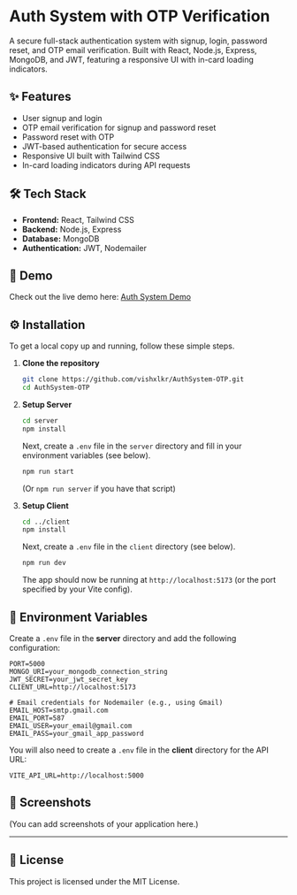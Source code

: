 # Auth System with OTP Verification

A secure full-stack authentication system with signup, login, password reset, and OTP email verification. Built with React, Node.js, Express, MongoDB, and JWT, featuring a responsive UI with in-card loading indicators.

## ✨ Features

-  User signup and login
-  OTP email verification for signup and password reset
-  Password reset with OTP
-  JWT-based authentication for secure access
-  Responsive UI built with Tailwind CSS
-  In-card loading indicators during API requests

## 🛠️ Tech Stack

-  **Frontend:** React, Tailwind CSS
-  **Backend:** Node.js, Express
-  **Database:** MongoDB
-  **Authentication:** JWT, Nodemailer

## 🚀 Demo

Check out the live demo here: [Auth System Demo](https://github.com/vishxlkr/AuthSystem-OTP)

## ⚙️ Installation

To get a local copy up and running, follow these simple steps.

1. **Clone the repository**

   ```sh
   git clone https://github.com/vishxlkr/AuthSystem-OTP.git
   cd AuthSystem-OTP
   ```

2. **Setup Server**

   ```sh
   cd server
   npm install
   ```

   Next, create a `.env` file in the `server` directory and fill in your environment variables (see below).

   ```sh
   npm run start
   ```

   (Or `npm run server` if you have that script)

3. **Setup Client**
   ```sh
   cd ../client
   npm install
   ```
   Next, create a `.env` file in the `client` directory (see below).
   ```sh
   npm run dev
   ```
   The app should now be running at `http://localhost:5173` (or the port specified by your Vite config).

## 🔑 Environment Variables

Create a `.env` file in the **server** directory and add the following configuration:

```
PORT=5000
MONGO_URI=your_mongodb_connection_string
JWT_SECRET=your_jwt_secret_key
CLIENT_URL=http://localhost:5173

# Email credentials for Nodemailer (e.g., using Gmail)
EMAIL_HOST=smtp.gmail.com
EMAIL_PORT=587
EMAIL_USER=your_email@gmail.com
EMAIL_PASS=your_gmail_app_password
```

You will also need to create a `.env` file in the **client** directory for the API URL:

```
VITE_API_URL=http://localhost:5000
```

## 📸 Screenshots

(You can add screenshots of your application here.)

---

## 📜 License

This project is licensed under the MIT License.
